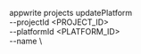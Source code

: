appwrite projects updatePlatform \
        --projectId <PROJECT_ID> \
        --platformId <PLATFORM_ID> \
        --name <NAME> \



